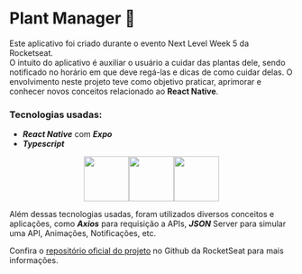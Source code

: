 # Plant Manager 🌱

Este aplicativo foi criado durante o evento Next Level Week 5 da Rocketseat.<br>
O intuito do aplicativo é auxiliar o usuário a cuidar das plantas dele, sendo notificado no horário em que deve regá-las e dicas de como cuidar delas.
O envolvimento neste projeto teve como objetivo praticar, aprimorar e conhecer novos conceitos relacionado ao **React Native**.

### Tecnologias usadas: 
* **_React Native_** com **_Expo_**
* **_Typescript_**

<div style="display: flex; justify-content: center; align-items: center;">
    <img src="https://upload.wikimedia.org/wikipedia/commons/thumb/a/a7/React-icon.svg/1200px-React-icon.svg.png" width="80"/>
    <img src="https://res.cloudinary.com/crunchbase-production/image/upload/c_lpad,f_auto,q_auto:eco,dpr_1/q4q8emquy5eivdz4quk7" width="80"/>
    <img src="https://img.icons8.com/color/452/typescript.png" width="80"/>
</div>

Além dessas tecnologias usadas, foram utilizados diversos conceitos e aplicações, como **_Axios_** para requisição a APIs, **_JSON_** Server para simular uma API, Animações, Notificações, etc.

Confira o [repositório oficial do projeto](https://github.com/rocketseat-education/nlw-05-react-native) no Github da RocketSeat para mais informações.
